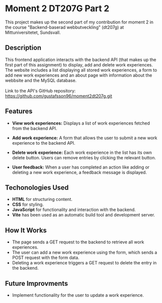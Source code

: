 # Moment 2 DT207G Part 2

This project makes up the second part of my contribution for moment 2 in the course "Backend-baserad webbutveckling" (dt207g) at Mittuniversitetet, Sundsvall. 

## Description
This frontend application interacts with the backend API (that makes up the first part of this assignment) to display, add and delete work experiences. The website includes a list displaying all stored work experiences, a form to add new work experiences and an about page with information about the webbsite and the MySQL database. 
<br><br>
Link to the API's GitHub repository: https://github.com/gustafsson96/moment2dt207g.git

## Features
* **View work experiences:** Displays a list of work experiences fetched from the backend API.

* **Add work experience:** A form that allows the user to submit a new work experience to the backend API.

* **Delete work experience:** Each work experience in the list has its own delete button. Users can remove entries by clicking the relevant button. 

* **User feedback:** When a user has completed an action like adding or deleting a new work experience, a feedback message is displayed. 

## Techonologies Used
* **HTML** for structuring content. 
* **CSS** for styling. 
* **JavaScript** for functionality and interaction with the backend.
* **Vite** has been used as an automatic build tool and development server. 

## How It Works
* The page sends a GET request to the backend to retrieve all work experiences. 
* The user can add a new work experience using the form, which sends a POST request with the form data. 
* Deleting a work experience triggers a GET request to delete the entry in the backend. 

## Future Improvments 
* Implement functionality for the user to update a work experience. 